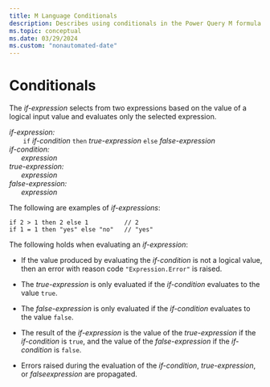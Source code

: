 ```yaml
---
title: M Language Conditionals 
description: Describes using conditionals in the Power Query M formula language
ms.topic: conceptual
ms.date: 03/29/2024
ms.custom: "nonautomated-date"
---
```



# Conditionals

The _if-expression_ selects from two expressions based on the value of a logical input value and evaluates only the selected expression.

_if-expression:_<br/>
&nbsp;&nbsp;&nbsp;&nbsp;&nbsp;&nbsp; `if`  _if-condition_  `then`  _true-expression_  `else`  _false-expression<br/>
if-condition:<br/>
&nbsp;&nbsp;&nbsp;&nbsp;&nbsp;&nbsp;expression<br/>
true-expression:<br/>
&nbsp;&nbsp;&nbsp;&nbsp;&nbsp;&nbsp;expression<br/>
false-expression:<br/>
&nbsp;&nbsp;&nbsp;&nbsp;&nbsp;&nbsp;expression_

The following are examples of _if-expressions_:

```powerquery-m
if 2 > 1 then 2 else 1          // 2
if 1 = 1 then "yes" else "no"   // "yes"
```

The following holds when evaluating an _if-expression_:

* If the value produced by evaluating the _if-condition_ is not a logical value, then an error with reason code `"Expression.Error"` is raised.

* The _true-expression_ is only evaluated if the _if-condition_ evaluates to the value `true`.

* The _false-expression_ is only evaluated if the _if-condition_ evaluates to the value `false`.

* The result of the _if-expression_ is the value of the _true-expression_ if the _if-condition_ is `true`, and the value of the _false-expression_ if the _if-condition_ is `false`.

* Errors raised during the evaluation of the _if-condition_, _true-expression_, or _falseexpression_ are propagated.
